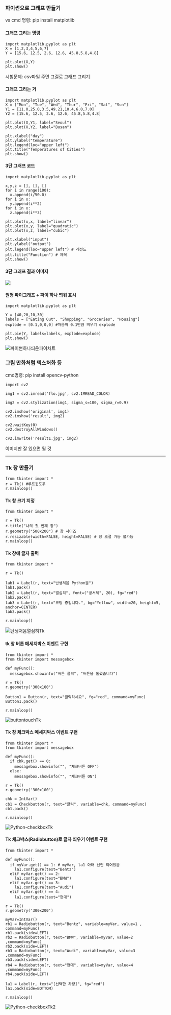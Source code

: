 ### 파이썬으로 그래프 만들기 
  
vs cmd 명령: pip install matplotlib  
  
#### 그래프 그리는 명령 
```
import matplotlib.pyplot as plt 
X = [1,2,3,4,5,6,7]
Y = [15.6, 12.5, 2.6, 12.6, 45.8,5.8,4.8] 

plt.plot(X,Y)
plt.show()
``` 
  
시험문제: csv파일 주면 그걸로 그래프 그리기  
  
#### 그래프 그리는 거  
```
import matplotlib.pyplot as plt 
X = ["Mon", "Tue", "Wed", "Thur", "Fri", "Sat", "Sun"]
Y1 = [11.0,25.0,3.5,49.21,10.4,6.0,7.0]
Y2 = [15.6, 12.5, 2.6, 12.6, 45.8,5.8,4.8] 

plt.plot(X,Y1, label="Seoul")
plt.plot(X,Y2, label="Busan")

plt.xlabel("day")
plt.ylabel("temperature") 
plt.legend(loc="upper left")
plt.title("Temperatures of Cities")
plt.show()
```
  
#### 3단 그래프 코드 
```
import matplotlib.pyplot as plt 

x,y,z = [], [], []
for i in range(100): 
  x.append(i/50.0)
for i in x: 
  y.append(i**2)
for i in x: 
  z.append(i**3) 

plt.plot(x,x, label="linear")
plt.plot(x,y, label="quadratic")
plt.plot(x,z, label="cubic")

plt.xlabel("input") 
plt.ylabel("output") 
plt.legend(loc="upper left") # 레전드 
plt.title("Function") # 제목 
plt.show()
```
  
#### 3단 그래프 결과 이미지 
![](./Image/파이썬3단그래프.png)  
  
#### 원형 파이그래프 + 파이 하나 띄워 표시 
```
import matplotlib.pyplot as plt 

Y = [40,20,10,30] 
labels = ["Eating Out", "Shopping", "Groceries", "Housing"]
explode = [0.1,0,0,0] #처음꺼 0.1만큼 띄우기 explode

plt.pie(Y, labels=labels, explode=explode)
plt.show()
```
  
![파이썬하나띄운파이차트](./Image/파이썬하나띄운파이차트.png)  
  
### 그림 만화처럼 텍스처화 등 

cmd명령: pip install opencv-python  
  
```
import cv2 

img1 = cv2.imread('flo.jpg', cv2.IMREAD_COLOR)

img2 = cv2.stylization(img1, sigma_s=100, sigma_r=0.9) 

cv2.imshow('original', img1)
cv2.imshow('result', img2)

cv2.waitKey(0)
cv2.destroyAllWindows() 

cv2.imwrite('result1.jpg', img2)

```
이미지만 잘 있으면 될 것  
  
***

### Tk 창 만들기 
```
from tkinter import * 
r = Tk() #루트윈도우 
r.mainloop() 
```

#### Tk 창 크기 지정 
```
from tkinter import * 

r = Tk() 
r.title("나의 첫 번째 창")
r.geometry("500x200") # 창 사이즈
r.resizable(width=FALSE, height=FALSE) # 창 조절 가능 불가능 
r.mainloop() 
```

#### Tk 창에 글자 출력
```
from tkinter import * 

r = Tk() 

lab1 = Label(r, text="난생처음 Python을")
lab1.pack()
lab2 = Label(r, text="열심히", font=("궁서체", 20), fg="red")
lab2.pack()
lab3 = Label(r, text="코딩 중입니다.", bg="Yellow", width=20, height=5, anchor=CENTER)
lab3.pack()

r.mainloop() 
```

![난생처음열심히Tk](./Image/Python-난생처음열심히Tk.png)  

#### tk 창 버튼 메세지박스 이벤트 구현 
```
from tkinter import * 
from tkinter import messagebox 

def myFunc(): 
  messagebox.showinfo("버튼 클릭", "버튼을 눌렀습니다")

r = Tk() 
r.geometry('300x100')

Button1 = Button(r, text="클릭하세요", fg="red", command=myFunc)
Button1.pack()

r.mainloop() 
```
![buttontouchTk](./Image/Python-buttontouchTk.png)  

#### Tk 창 체크박스 메세지박스 이벤트 구현 
```
from tkinter import * 
from tkinter import messagebox 

def myFunc(): 
  if chk.get() == 0: 
    messagebox.showinfo("", "체크버튼 OFF")
  else: 
    messagebox.showinfo("", "체크버튼 ON")
        
r = Tk() 
r.geometry('300x100')

chk = IntVar()
cb1 = Checkbutton(r, text="클릭", variable=chk, command=myFunc)
cb1.pack()

r.mainloop() 
```
![Python-checkboxTk](./Image/Python-checkboxTk.png)  
  
#### Tk 체크박스(Radiobutton)로 글자 띄우기 이벤트 구현 
```
from tkinter import * 

def myFunc(): 
  if myVar.get() == 1: # myVar, la1 아래 선언 되어있음 
    la1.configure(text="Bentz")
  elif myVar.get() == 2: 
    la1.configure(text="BMW")
  elif myVar.get() == 3: 
    la1.configure(text="Audi")
  elif myVar.get() == 4: 
    la1.configure(text="현대")      
        
r = Tk() 
r.geometry('300x200')

myVar=IntVar()
rb1 = Radiobutton(r, text="Bentz", variable=myVar, value=1 , command=myFunc)
rb1.pack(side=LEFT)
rb2 = Radiobutton(r, text="BMW", variable=myVar, value=2 ,command=myFunc)
rb2.pack(side=LEFT)
rb3 = Radiobutton(r, text="Audi", variable=myVar, value=3 ,command=myFunc)
rb3.pack(side=LEFT)
rb4 = Radiobutton(r, text="현대", variable=myVar, value=4 ,command=myFunc)
rb4.pack(side=LEFT)

la1 = Label(r, text="[선택한 차량]", fg="red")
la1.pack(side=BOTTOM)

r.mainloop() 
```
![Python-checkboxTk2](./Image/Python-checkboxTk2.png)  

